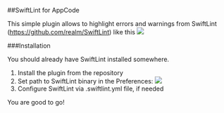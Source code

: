 ##SwiftLint for AppCode

This simple plugin allows to highlight errors and warnings from SwiftLint (https://github.com/realm/SwiftLint) like this 
![](http://d.pr/i/1eXBV/4oSHD5yk+)


###Installation

You should already have SwiftLint installed somewhere.
 1. Install the plugin from the repository
 2. Set path to SwiftLint binary in the Preferences: ![](http://d.pr/i/FieQ/35oXUPSZ+)
 3. Configure SwiftLint via .swiftlint.yml file, if needed

You are good to go!